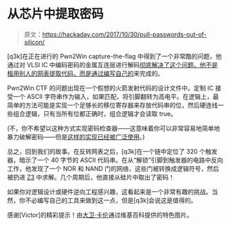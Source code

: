 # 从芯片中提取密码

> 原文：<https://hackaday.com/2017/10/30/pull-passwords-out-of-silicon/>

[q3k]在正在进行的 Pwn2Win capture-the-flag 中得到了一个非常酷的问题，他通过对 VLSI IC 中编码密码的金属互连层进行解码[彻底解决了这个问题。他不是租用别人的网表提取代码，而是通过](http://blog.dragonsector.pl/2017/10/pwn2win-2017-shift-register.html)[编写自己的](https://github.com/q3k/ctf/tree/master/Pwn2Win2017)来完成的。

Pwn2Win CTF 的问题出现在一个假想的火箭发射代码的设计文件中。定制 IC 接受一个 ASCII 字符串作为输入，如果匹配，将引脚翻转为高电平。在逻辑上，最简单的方法可能是实现一个足够长的移位寄存器来存放代码串的位，然后硬连线一些组合逻辑，只有当所有位都正确时，组合逻辑才会读取 true。

(不，你不希望以这种方式实现密码检查器——这意味着你可以非常容易地简单地暴力破解密码——但是[这样的实现已经被广泛使用](https://hackaday.com/2015/06/08/hacking-the-im-me-to-open-garages/)。)

总之，回到我们的故事。在反转网表之后，[q3k]在一个链中定位了 320 个触发器，暗示了一个 40 字节的 ASCII 代码串。在从“解锁”引脚到触发器的电路中反向工作，他发现了一个 NOR 和 NAND 门的网络，这些门被转换成逻辑符号，然后被扔进 [Z3](https://github.com/Z3Prover/z3) 中求解。几个周期后，他直接从硅片中取出了密码！

如果你对逻辑设计或硬件逆向工程感兴趣，这看起来是一个非常有趣的挑战。当然，你不必编写自己的工具来做到这一点，但是[q3k]会说这是值得的。

感谢[Victor]的精彩提示！由[大卫·卡伦](https://en.wikipedia.org/wiki/Standard_cell#/media/File:Eda-fabrication.PNG)通过维基百科提供的特色图片。